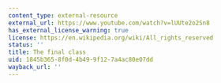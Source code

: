 ```yaml
---
content_type: external-resource
external_url: https://www.youtube.com/watch?v=lUUte2o2Sn8
has_external_license_warning: true
license: https://en.wikipedia.org/wiki/All_rights_reserved
status: ''
title: The final class
uid: 1845b365-8f0d-4b49-9f12-7a4ac80e07dd
wayback_url: ''
---
```

